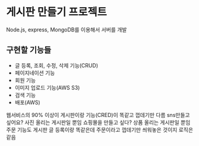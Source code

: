# 게시판 만들기 프로젝트
Node.js, express, MongoDB를 이용해서 서버를 개발

## 구현할 기능들
- 글 등록, 조회, 수정, 삭제 기능(CRUD)
- 페이지네이션 기능
- 회원 기능
- 이미지 업로드 기능(AWS S3)
- 검색 기능
- 배포(AWS)

웹서비스의 90% 이상이 게시판이랑 기능(CRED)이 똑같고 껍데기만 다름
sns만들고 싶어요? 사진 올리는 게시판일 뿐임
쇼핑몰을 만들고 싶다? 상품 올리는 게시판일 뿐임
주문 기능도 게시판 글 등록이랑 똑같은데 주문이라고 껍데기만 씌워놓은 것이지 로직은 같음